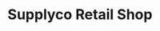 ---
title: "Supplyco Retail Shop"
url: /thiruvananthapuram/supplyco-retail-shop/
shop: convenience
---